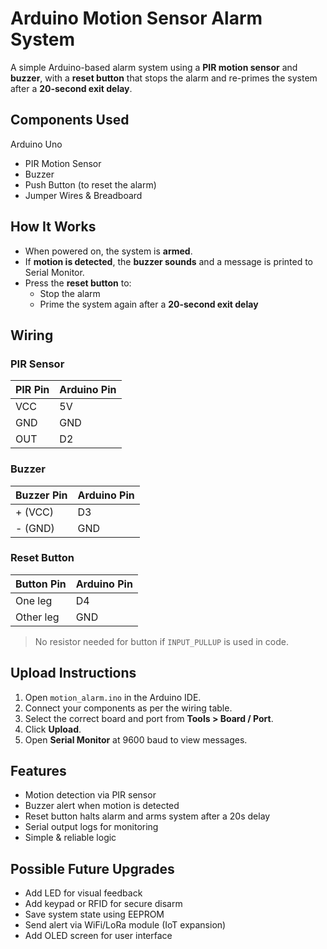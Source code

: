 # Arduino Motion Sensor Alarm System

A simple Arduino-based alarm system using a **PIR motion sensor** and **buzzer**, with a **reset button** that stops the alarm and re-primes the system after a **20-second exit delay**.

## Components Used

Arduino Uno
- PIR Motion Sensor
- Buzzer
- Push Button (to reset the alarm)
- Jumper Wires & Breadboard

## How It Works

- When powered on, the system is **armed**.
- If **motion is detected**, the **buzzer sounds** and a message is printed to Serial Monitor.
- Press the **reset button** to:
  - Stop the alarm
  - Prime the system again after a **20-second exit delay**

## Wiring

### PIR Sensor

| PIR Pin | Arduino Pin |
|---------|-------------|
| VCC     | 5V          |
| GND     | GND         |
| OUT     | D2          |

### Buzzer

| Buzzer Pin | Arduino Pin |
|------------|-------------|
| + (VCC)    | D3          |
| - (GND)    | GND         |

### Reset Button

| Button Pin | Arduino Pin |
|------------|-------------|
| One leg    | D4          |
| Other leg  | GND         |

> No resistor needed for button if `INPUT_PULLUP` is used in code.

## Upload Instructions

1. Open `motion_alarm.ino` in the Arduino IDE.
2. Connect your components as per the wiring table.
3. Select the correct board and port from **Tools > Board / Port**.
4. Click **Upload**.
5. Open **Serial Monitor** at 9600 baud to view messages.

## Features

- Motion detection via PIR sensor
- Buzzer alert when motion is detected
- Reset button halts alarm and arms system after a 20s delay
- Serial output logs for monitoring
- Simple & reliable logic

## Possible Future Upgrades

- Add LED for visual feedback
- Add keypad or RFID for secure disarm
- Save system state using EEPROM
- Send alert via WiFi/LoRa module (IoT expansion)
- Add OLED screen for user interface